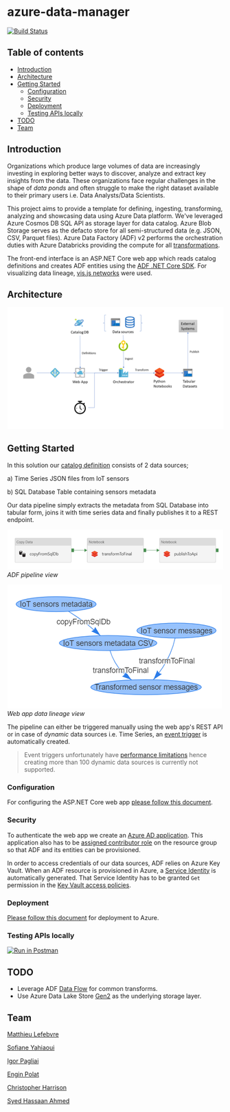 # azure-data-manager

[![Build Status](https://syedhassaanahmed.visualstudio.com/azure-data-manager/_apis/build/status/azure-data-manager-CI)](https://syedhassaanahmed.visualstudio.com/azure-data-manager/_build/latest?definitionId=6)

## Table of contents

- [Introduction](#introduction)
- [Architecture](#architecture)
- [Getting Started](#getting-started)
  * [Configuration](#configuration)
  * [Security](#security)
  * [Deployment](#deployment)
  * [Testing APIs locally](#testing-apis-locally)
- [TODO](#todo)
- [Team](#team)

## Introduction

Organizations which produce large volumes of data are increasingly investing in exploring better ways to discover, analyze and extract key insights from the data. These organizations face regular challenges in the shape of *data ponds* and often struggle to make the right dataset available to their primary users i.e. Data Analysts/Data Scientists.

This project aims to provide a template for defining, ingesting, transforming, analyzing and showcasing data using Azure Data platform. We've leveraged Azure Cosmos DB SQL API as storage layer for data catalog. Azure Blob Storage serves as the defacto store for all semi-structured data (e.g. JSON, CSV, Parquet files). Azure Data Factory (ADF) v2 performs the orchestration duties with Azure Databricks providing the compute for all [transformations](https://docs.microsoft.com/en-us/azure/data-factory/transform-data-using-databricks-notebook). 

The front-end interface is an ASP.NET Core web app which reads catalog definitions and creates ADF entities using the [ADF .NET Core SDK](https://docs.microsoft.com/en-us/azure/data-factory/quickstart-create-data-factory-dot-net). For visualizing data lineage, [vis.js networks](http://visjs.org/network_examples.html) were used.

## Architecture

![architecture.png](docs/architecture.png)

## Getting Started

In this solution our [catalog definition](DataManager.Web/SampleData) consists of 2 data sources;

a) Time Series JSON files from IoT sensors

b) SQL Database Table containing sensors metadata

Our data pipeline simply extracts the metadata from SQL Database into tabular form, joins it with time series data and finally publishes it to a REST endpoint.

![architecture.png](docs/adf-pipeline.png)
*ADF pipeline view*

![lineage.png](docs/lineage.png)
*Web app data lineage view*

The pipeline can either be triggered manually using the web app's REST API or in case of *dynamic* data sources i.e. Time Series, an [event trigger](https://docs.microsoft.com/en-us/azure/data-factory/how-to-create-event-trigger) is automatically created.
>Event triggers unfortunately have [performance limitations](https://github.com/MicrosoftDocs/azure-docs/issues/15909) hence creating more than 100 dynamic data sources is currently not supported.

### Configuration

For configuring the ASP.NET Core web app [please follow this document](docs/configuration.md).

### Security

To authenticate the web app we create an [Azure AD application](https://github.com/Azure-Samples/active-directory-aspnetcore-webapp-openidconnect-v2/). This application also has to be [assigned contributor role](https://docs.microsoft.com/en-us/azure/data-factory/quickstart-create-data-factory-dot-net#create-an-application-in-azure-active-directory) on the resource group so that ADF and its entities can be provisioned.

In order to access credentials of our data sources, ADF relies on Azure Key Vault. When an ADF resource is provisioned in Azure, a [Service Identity](https://docs.microsoft.com/en-us/azure/data-factory/data-factory-service-identity#retrieve-service-identity) is automatically generated. That Service Identity has to be granted `Get` permission in the [Key Vault access policies](https://docs.microsoft.com/en-us/azure/data-factory/store-credentials-in-key-vault#steps).

### Deployment

[Please follow this document](docs/deployment.md) for deployment to Azure.

### Testing APIs locally

[![Run in Postman](https://run.pstmn.io/button.svg)](https://app.getpostman.com/run-collection/2aca4a7431af074c6ba2)

## TODO

- Leverage ADF [Data Flow](https://github.com/kromerm/adfdataflowdocs) for common transforms.
- Use Azure Data Lake Store [Gen2](https://docs.microsoft.com/en-us/azure/storage/data-lake-storage/introduction) as the underlying storage layer.

## Team

[Matthieu Lefebvre](https://www.linkedin.com/in/matthieu-lefebvre-92166728/)

[Sofiane Yahiaoui](https://www.linkedin.com/in/sofiane-yahiaoui-7006b915/)

[Igor Pagliai](https://github.com/igorpag)

[Engin Polat](https://github.com/polatengin)

[Christopher Harrison](https://github.com/GeekTrainer)

[Syed Hassaan Ahmed](https://twitter.com/hasssaaannn)
